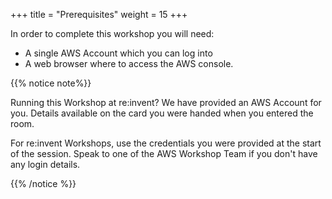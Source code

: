 +++
title = "Prerequisites"
weight = 15
+++

In order to complete this workshop you will need:

- A single AWS Account which you can log into
- A web browser where to access the AWS console.

{{% notice note%}}

Running this Workshop at re:invent? We have provided an AWS Account for you. Details available on the card you were handed when you entered the room.

For re:invent Workshops, use the credentials you were provided at the start of the session. Speak to one of the AWS Workshop Team if you don't have any login details.

{{% /notice %}}